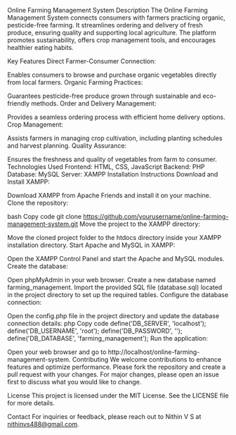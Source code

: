Online Farming Management System
Description
The Online Farming Management System connects consumers with farmers practicing organic, pesticide-free farming. It streamlines ordering and delivery of fresh produce, ensuring quality and supporting local agriculture. The platform promotes sustainability, offers crop management tools, and encourages healthier eating habits.

Key Features
Direct Farmer-Consumer Connection:

Enables consumers to browse and purchase organic vegetables directly from local farmers.
Organic Farming Practices:

Guarantees pesticide-free produce grown through sustainable and eco-friendly methods.
Order and Delivery Management:

Provides a seamless ordering process with efficient home delivery options.
Crop Management:

Assists farmers in managing crop cultivation, including planting schedules and harvest planning.
Quality Assurance:

Ensures the freshness and quality of vegetables from farm to consumer.
Technologies Used
Frontend: HTML, CSS, JavaScript
Backend: PHP
Database: MySQL
Server: XAMPP
Installation Instructions
Download and Install XAMPP:

Download XAMPP from Apache Friends and install it on your machine.
Clone the repository:

bash
Copy code
git clone https://github.com/yourusername/online-farming-management-system.git
Move the project to the XAMPP directory:

Move the cloned project folder to the htdocs directory inside your XAMPP installation directory.
Start Apache and MySQL in XAMPP:

Open the XAMPP Control Panel and start the Apache and MySQL modules.
Create the database:

Open phpMyAdmin in your web browser.
Create a new database named farming_management.
Import the provided SQL file (database.sql) located in the project directory to set up the required tables.
Configure the database connection:

Open the config.php file in the project directory and update the database connection details:
php
Copy code
define('DB_SERVER', 'localhost');
define('DB_USERNAME', 'root');
define('DB_PASSWORD', '');
define('DB_DATABASE', 'farming_management');
Run the application:

Open your web browser and go to http://localhost/online-farming-management-system.
Contributing
We welcome contributions to enhance features and optimize performance. Please fork the repository and create a pull request with your changes. For major changes, please open an issue first to discuss what you would like to change.

License
This project is licensed under the MIT License. See the LICENSE file for more details.

Contact
For inquiries or feedback, please reach out to Nithin V S at nithinvs488@gmail.com.
